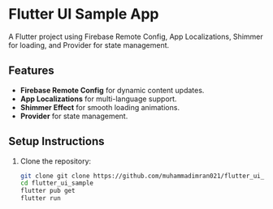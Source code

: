 # Flutter UI Sample App

A Flutter project using Firebase Remote Config, App Localizations, Shimmer for loading, and Provider for state management.

## Features
- **Firebase Remote Config** for dynamic content updates.
- **App Localizations** for multi-language support.
- **Shimmer Effect** for smooth loading animations.
- **Provider** for state management.

## Setup Instructions
1. Clone the repository:
   ```sh
   git clone git clone https://github.com/muhammadimran021/flutter_ui_sample.git
   cd flutter_ui_sample
   flutter pub get
   flutter run
